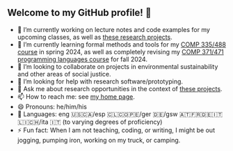 ## Welcome to my GitHub profile! 👋

<!--
**klaeufer/klaeufer** is a ✨ _special_ ✨ repository because its `README.md` (this file) appears on your GitHub profile.

Here are some ideas to get you started:
-->

- 🔭 I’m currently working on lecture notes and code examples for my upcoming classes, as well as [these research projects](https://laufer.cs.luc.edu/#research).
- 🌱 I’m currently learning formal methods and tools for my [COMP 335/488 course](https://laufer.cs.luc.edu/lucformalmethodscourse) in spring 2024, as well as completely revising my [COMP 371/471 programming languages course](https://lucproglangcourse.github.io) for fall 2024.
- 👯 I’m looking to collaborate on projects in environmental sustainability and other areas of social justice.
- 🤔 I’m looking for help with research software/prototyping.
- 💬 Ask me about research opportunities in the context of [these projects](https://laufer.cs.luc.edu/#research).
- 📫 How to reach me: see [my home page](https://laufer.cs.luc.edu).
- 😄 Pronouns: he/him/his
- 🧏 Languages: eng 🇺🇸🇨🇦/esp 🇨🇱🇨🇴🇵🇪/ger 🇩🇪/gsw 🇦🇹🇫🇷🇩🇪🇮🇹🇱🇮🇨🇭/ita 🇮🇹 (to varying degrees of proficiency)
- ⚡ Fun fact: When I am not teaching, coding, or writing, I might be out jogging, pumping iron, working on my truck, or camping.
